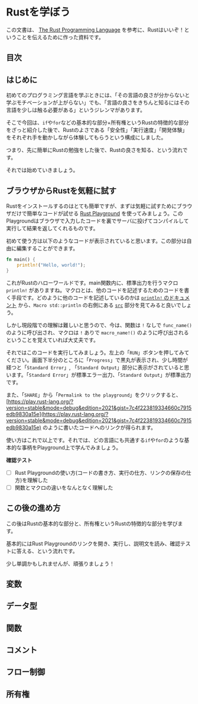 # Rustを学ぼう

この文書は、 [The Rust Programming Language](https://doc.rust-lang.org/book/) を参考に、Rustはいいぞ！ということを伝えるために作った資料です。

## 目次

<!-- toc -->

## はじめに

初めてのプログラミング言語を学ぶときには、「その言語の良さが分からないと学ぶモチベーションが上がらない」でも、「言語の良さをきちんと知るにはその言語を少しは触る必要がある」というジレンマがあります。

そこで今回は、`if`や`for`などの基本的な部分+所有権というRustの特徴的な部分をざっと紹介した後で、Rustのよさである「安全性」「実行速度」「開発体験」をそれぞれ手を動かしながら体験してもらうという構成にしました。

つまり、先に簡単にRustの勉強をした後で、Rustの良さを知る、という流れです。

それでは始めていきましょう。

## ブラウザからRustを気軽に試す

Rustをインストールするのはとても簡単ですが、まずは気軽に試すためにブラウザだけで簡単なコードが試せる [Rust Playground](https://play.rust-lang.org/) を使ってみましょう。このPlaygroundはブラウザで入力したコードを裏でサーバに投げてコンパイルして実行して結果を返してくれるものです。

初めて使う方は以下のようなコードが表示されていると思います。この部分は自由に編集することができます。

```rs
fn main() {
    println!("Hello, world!");
}
```

これがRustのハローワールドです。main関数内に、標準出力を行うマクロ `println!` がありますね。マクロとは、他のコードを記述するためのコードを書く手段です。どのように他のコードを記述しているのかは [`println!` のドキュメント](https://doc.rust-lang.org/std/macro.println.html) から、`Macro std::println` の右側にある [`src`](https://doc.rust-lang.org/src/std/macros.rs.html#94-99) 部分を見てみると良いでしょう。

しかし現段階での理解は難しいと思うので、今は、関数は `!` なしで `func_name()` のように呼び出され、マクロは `!` ありで `macro_name!()` のように呼び出されるということを覚えていれば大丈夫です。

それではこのコードを実行してみましょう。左上の「`RUN`」ボタンを押してみてください。画面下半分のところに「`Progress`」で黒丸が表示され、少し時間が経つと「`Standard Error`」, 「`Standard Output`」部分に表示がされていると思います。「`Standard Error`」が標準エラー出力、「`Standard Output`」が標準出力です。

また、「`SHARE`」から「`Permalink to the playground`」をクリックすると、 [https://play.rust-lang.org/?version=stable&mode=debug&edition=2021&gist=7c4f223819334660c7915edb9830a15e](https://play.rust-lang.org/?version=stable&mode=debug&edition=2021&gist=7c4f223819334660c7915edb9830a15e) のように書いたコードへのリンクが得られます。

使い方はこれで以上です。それでは、どの言語にも共通する`if`や`for`のような基本的な事柄をPlayground上で学んでみましょう。

<!-- TODO: もう少し例を追加する、実行について述べる、所有権の例を出してコンパイルエラーに慣れさせる -->

**確認テスト**

- [ ] Rust Playgroundの使い方(コードの書き方、実行の仕方、リンクの保存の仕方)を理解した
- [ ] 関数とマクロの違いをなんとなく理解した

## この後の進め方

この後はRustの基本的な部分と、所有権というRustの特徴的な部分を学びます。

基本的にはRust Playgroundのリンクを開き、実行し、説明文を読み、確認テストに答える、という流れです。

少し単調かもしれませんが、頑張りましょう！

## 変数

## データ型

## 関数

## コメント

## フロー制御

## 所有権


